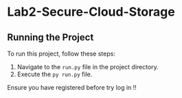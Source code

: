 # Lab2-Secure-Cloud-Storage

## Running the Project

To run this project, follow these steps:

1. Navigate to the `run.py` file in the project directory.
2. Execute the `py run.py` file.


Ensure you have registered before try log in !!
